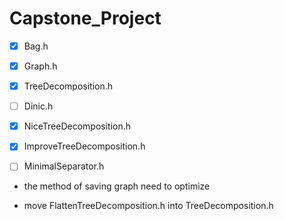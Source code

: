 # Capstone_Project

- [x] Bag.h

- [x] Graph.h 

- [x] TreeDecomposition.h

- [ ] Dinic.h

- [x] NiceTreeDecomposition.h

- [x] ImproveTreeDecomposition.h

- [ ] MinimalSeparator.h

- the method of saving graph need to optimize

- move FlattenTreeDecomposition.h into TreeDecomposition.h
